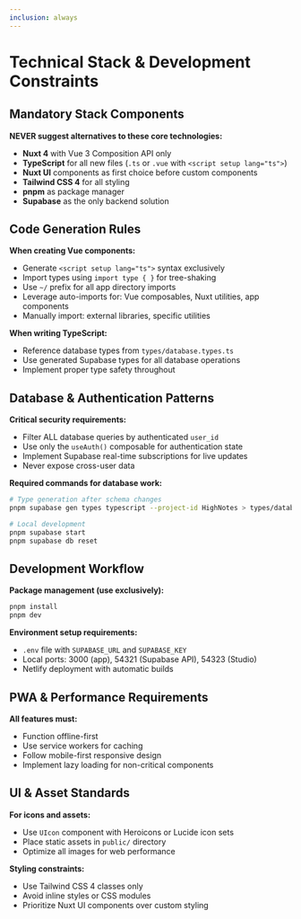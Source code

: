 ```yaml
---
inclusion: always
---
```


# Technical Stack & Development Constraints

## Mandatory Stack Components
**NEVER suggest alternatives to these core technologies:**
- **Nuxt 4** with Vue 3 Composition API only
- **TypeScript** for all new files (`.ts` or `.vue` with `<script setup lang="ts">`)
- **Nuxt UI** components as first choice before custom components
- **Tailwind CSS 4** for all styling
- **pnpm** as package manager
- **Supabase** as the only backend solution

## Code Generation Rules
**When creating Vue components:**
- Generate `<script setup lang="ts">` syntax exclusively
- Import types using `import type { }` for tree-shaking
- Use `~/` prefix for all app directory imports
- Leverage auto-imports for: Vue composables, Nuxt utilities, app components
- Manually import: external libraries, specific utilities

**When writing TypeScript:**
- Reference database types from `types/database.types.ts`
- Use generated Supabase types for all database operations
- Implement proper type safety throughout

## Database & Authentication Patterns
**Critical security requirements:**
- Filter ALL database queries by authenticated `user_id`
- Use only the `useAuth()` composable for authentication state
- Implement Supabase real-time subscriptions for live updates
- Never expose cross-user data

**Required commands for database work:**
```bash
# Type generation after schema changes
pnpm supabase gen types typescript --project-id HighNotes > types/database.types.ts

# Local development
pnpm supabase start
pnpm supabase db reset
```

## Development Workflow
**Package management (use exclusively):**
```bash
pnpm install
pnpm dev
```

**Environment setup requirements:**
- `.env` file with `SUPABASE_URL` and `SUPABASE_KEY`
- Local ports: 3000 (app), 54321 (Supabase API), 54323 (Studio)
- Netlify deployment with automatic builds

## PWA & Performance Requirements
**All features must:**
- Function offline-first
- Use service workers for caching
- Follow mobile-first responsive design
- Implement lazy loading for non-critical components

## UI & Asset Standards
**For icons and assets:**
- Use `UIcon` component with Heroicons or Lucide icon sets
- Place static assets in `public/` directory
- Optimize all images for web performance

**Styling constraints:**
- Use Tailwind CSS 4 classes only
- Avoid inline styles or CSS modules
- Prioritize Nuxt UI components over custom styling